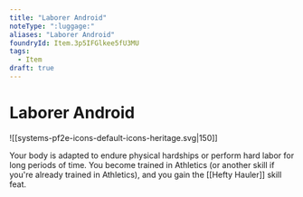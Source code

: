 ```yaml
---
title: "Laborer Android"
noteType: ":luggage:"
aliases: "Laborer Android"
foundryId: Item.3p5IFGlkee5fU3MU
tags:
  - Item
draft: true
---
```


# Laborer Android
![[systems-pf2e-icons-default-icons-heritage.svg|150]]

Your body is adapted to endure physical hardships or perform hard labor for long periods of time. You become trained in Athletics (or another skill if you're already trained in Athletics), and you gain the [[Hefty Hauler]] skill feat.
